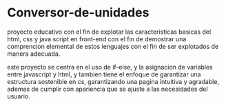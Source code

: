 # Conversor-de-unidades
proyecto educativo con el fin de explotar las caracteristicas basicas del html, css y java script en front-end con el fin de demostrar una comprencion elemental de estos lenguajes con el fin de ser explotados de manera adecuada.

este proyecto se centra en el uso de if-else, y la asignacion de variables entre javascript y html, y tambien tiene el enfoque de garantizar una estructura sostenible en cs, garantizando una pagina intuitiva y agradable, ademas de cumplir con apariencia que se ajuste a las necesidades del usuario.
